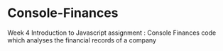 # Console-Finances
Week 4 Introduction to Javascript assignment : Console Finances code which analyses the financial records of a company
